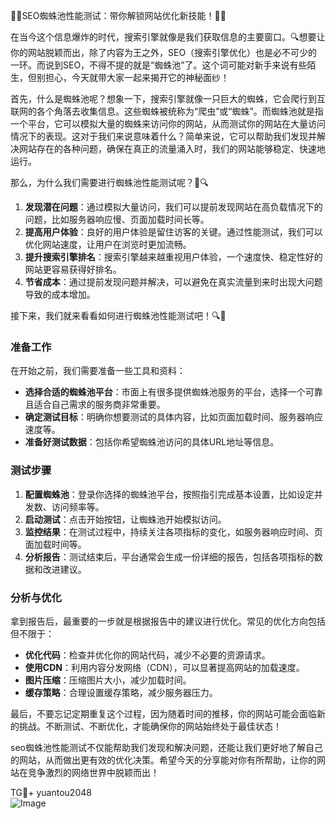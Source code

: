 🎉🚀SEO蜘蛛池性能测试：带你解锁网站优化新技能！🚀🎉

在当今这个信息爆炸的时代，搜索引擎就像是我们获取信息的主要窗口。🔍想要让你的网站脱颖而出，除了内容为王之外，SEO（搜索引擎优化）也是必不可少的一环。而说到SEO，不得不提的就是“蜘蛛池”了。这个词可能对新手来说有些陌生，但别担心，今天就带大家一起来揭开它的神秘面纱！

首先，什么是蜘蛛池呢？想象一下，搜索引擎就像一只巨大的蜘蛛，它会爬行到互联网的各个角落去收集信息。这些蜘蛛被统称为“爬虫”或“蜘蛛”。而蜘蛛池就是指一个平台，它可以模拟大量的蜘蛛来访问你的网站，从而测试你的网站在大量访问情况下的表现。这对于我们来说意味着什么？简单来说，它可以帮助我们发现并解决网站存在的各种问题，确保在真正的流量涌入时，我们的网站能够稳定、快速地运行。

那么，为什么我们需要进行蜘蛛池性能测试呢？👀🔍
1. **发现潜在问题**：通过模拟大量访问，我们可以提前发现网站在高负载情况下的问题，比如服务器响应慢、页面加载时间长等。
2. **提高用户体验**：良好的用户体验是留住访客的关键。通过性能测试，我们可以优化网站速度，让用户在浏览时更加流畅。
3. **提升搜索引擎排名**：搜索引擎越来越重视用户体验，一个速度快、稳定性好的网站更容易获得好排名。
4. **节省成本**：通过提前发现问题并解决，可以避免在真实流量到来时出现大问题导致的成本增加。

接下来，我们就来看看如何进行蜘蛛池性能测试吧！🔍🔧

### 准备工作
在开始之前，我们需要准备一些工具和资料：
- **选择合适的蜘蛛池平台**：市面上有很多提供蜘蛛池服务的平台，选择一个可靠且适合自己需求的服务商非常重要。
- **确定测试目标**：明确你想要测试的具体内容，比如页面加载时间、服务器响应速度等。
- **准备好测试数据**：包括你希望蜘蛛池访问的具体URL地址等信息。

### 测试步骤
1. **配置蜘蛛池**：登录你选择的蜘蛛池平台，按照指引完成基本设置，比如设定并发数、访问频率等。
2. **启动测试**：点击开始按钮，让蜘蛛池开始模拟访问。
3. **监控结果**：在测试过程中，持续关注各项指标的变化，如服务器响应时间、页面加载时间等。
4. **分析报告**：测试结束后，平台通常会生成一份详细的报告，包括各项指标的数据和改进建议。

### 分析与优化
拿到报告后，最重要的一步就是根据报告中的建议进行优化。常见的优化方向包括但不限于：
- **优化代码**：检查并优化你的网站代码，减少不必要的资源请求。
- **使用CDN**：利用内容分发网络（CDN），可以显著提高网站的加载速度。
- **图片压缩**：压缩图片大小，减少加载时间。
- **缓存策略**：合理设置缓存策略，减少服务器压力。

最后，不要忘记定期重复这个过程，因为随着时间的推移，你的网站可能会面临新的挑战。不断测试、不断优化，才能确保你的网站始终处于最佳状态！

seo蜘蛛池性能测试不仅能帮助我们发现和解决问题，还能让我们更好地了解自己的网站，从而做出更有效的优化决策。希望今天的分享能对你有所帮助，让你的网站在竞争激烈的网络世界中脱颖而出！

TG💪+ yuantou2048  
![Image](https://github.com/user-attachments/assets/42a5a4a4a5-fea9-4a1d-8aa0-73e57e430cca)
